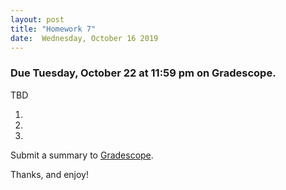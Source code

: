 ```yaml
---
layout: post
title: "Homework 7"
date:  Wednesday, October 16 2019
---
```


### Due Tuesday, October 22 at 11:59 pm on Gradescope. 

TBD

1. 

2. 

3. 

Submit a summary to [Gradescope](https://www.gradescope.com/courses/61715).

Thanks, and enjoy!

